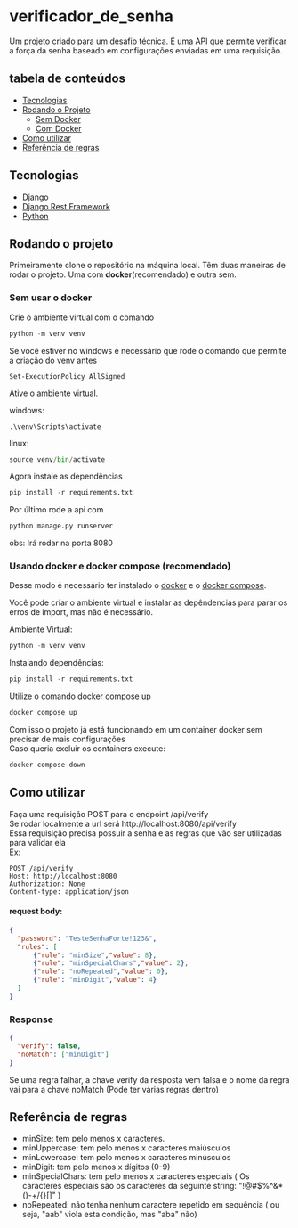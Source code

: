# verificador_de_senha
Um projeto criado para um desafio técnica. É uma API que permite verificar a força da senha baseado em configurações enviadas em uma requisição.

## tabela de conteúdos
- [Tecnologias](#tecnologias)
- [Rodando o Projeto](#rodando-o-projeto)
  - [Sem Docker](#sem-usar-o-docker)
  - [Com Docker](#usando-docker-e-docker-compose-recomendado)
- [Como utilizar](#como-utilizar)
- [Referência de regras](#referência-de-regras)

## Tecnologias
- [Django](https://www.djangoproject.com/)
- [Django Rest Framework](https://www.django-rest-framework.org/)
- [Python](https://www.python.org/)

## Rodando o projeto
Primeiramente clone o repositório na máquina local.
Têm duas maneiras de rodar o projeto. Uma com **docker**(recomendado) e outra sem.

### Sem usar o docker
Crie o ambiente virtual com o comando

```python
python -m venv venv
```

Se você estiver no windows é necessário que rode o comando que permite a criação do venv antes

```shell
Set-ExecutionPolicy AllSigned
```

Ative o ambiente virtual.

windows:
</br>
```shell
.\venv\Scripts\activate
```

linux:
```python
source venv/bin/activate
```

Agora instale as dependências

```python
pip install -r requirements.txt
```

Por último rode a api com
```python
python manage.py runserver
```
obs: Irá rodar na porta 8080

### Usando docker e docker compose (recomendado)
Desse modo é necessário ter instalado o [docker](https://docs.docker.com/get-docker/) e o [docker compose](https://docs.docker.com/compose/install/#install-compose).

Você pode criar o ambiente virtual e instalar as depêndencias para parar os erros de import, mas não é necessário.

Ambiente Virtual:
```python
python -m venv venv
```
Instalando dependências:
```python
pip install -r requirements.txt
```

Utilize o comando docker compose up

```python
docker compose up
```

Com isso o projeto já está funcionando em um container docker sem precisar de mais configurações</br>
Caso queria excluir os containers execute:

```python
docker compose down
```

## Como utilizar

Faça uma requisição POST para o endpoint /api/verify
</br>
Se rodar localmente a url será http://localhost:8080/api/verify
</br>
Essa requisição precisa possuir a senha e as regras que vão ser utilizadas para validar ela
</br>
Ex: 

```
POST /api/verify
Host: http://localhost:8080
Authorization: None
Content-type: application/json
```

#### request body:

```json
{
  "password": "TesteSenhaForte!123&",
  "rules": [
      {"rule": "minSize","value": 8},
      {"rule": "minSpecialChars","value": 2},
      {"rule": "noRepeated","value": 0},
      {"rule": "minDigit","value": 4}
  ]
}
```

### Response

```json
{
  "verify": false,
  "noMatch": ["minDigit"]
}
```

Se uma regra falhar, a chave verify da resposta vem falsa e o nome da regra vai para a chave noMatch (Pode ter várias regras dentro)

## Referência de regras

- minSize: tem pelo menos x caracteres.
- minUppercase: tem pelo menos x caracteres maiúsculos
- minLowercase: tem pelo menos x caracteres minúsculos
- minDigit: tem pelo menos x dígitos (0-9)
- minSpecialChars: tem pelo menos x caracteres especiais ( Os caracteres especiais são os caracteres da seguinte string: "!@#$%^&*()-+\/{}[]" )
- noRepeated: não tenha nenhum caractere repetido em sequência ( ou seja, "aab" viola esta
condição, mas "aba" não)


